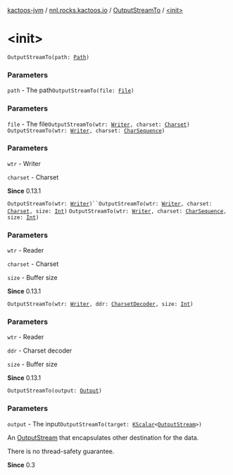 [kactoos-jvm](../../index.md) / [nnl.rocks.kactoos.io](../index.md) / [OutputStreamTo](index.md) / [&lt;init&gt;](./-init-.md)

# &lt;init&gt;

`OutputStreamTo(path: `[`Path`](http://docs.oracle.com/javase/8/docs/api/java/nio/file/Path.html)`)`

### Parameters

`path` - The path`OutputStreamTo(file: `[`File`](http://docs.oracle.com/javase/8/docs/api/java/io/File.html)`)`

### Parameters

`file` - The file`OutputStreamTo(wtr: `[`Writer`](http://docs.oracle.com/javase/8/docs/api/java/io/Writer.html)`, charset: `[`Charset`](http://docs.oracle.com/javase/8/docs/api/java/nio/charset/Charset.html)`)`
`OutputStreamTo(wtr: `[`Writer`](http://docs.oracle.com/javase/8/docs/api/java/io/Writer.html)`, charset: `[`CharSequence`](https://kotlinlang.org/api/latest/jvm/stdlib/kotlin/-char-sequence/index.html)`)`

### Parameters

`wtr` - Writer

`charset` - Charset

**Since**
0.13.1

`OutputStreamTo(wtr: `[`Writer`](http://docs.oracle.com/javase/8/docs/api/java/io/Writer.html)`)``OutputStreamTo(wtr: `[`Writer`](http://docs.oracle.com/javase/8/docs/api/java/io/Writer.html)`, charset: `[`Charset`](http://docs.oracle.com/javase/8/docs/api/java/nio/charset/Charset.html)`, size: `[`Int`](https://kotlinlang.org/api/latest/jvm/stdlib/kotlin/-int/index.html)`)`
`OutputStreamTo(wtr: `[`Writer`](http://docs.oracle.com/javase/8/docs/api/java/io/Writer.html)`, charset: `[`CharSequence`](https://kotlinlang.org/api/latest/jvm/stdlib/kotlin/-char-sequence/index.html)`, size: `[`Int`](https://kotlinlang.org/api/latest/jvm/stdlib/kotlin/-int/index.html)`)`

### Parameters

`wtr` - Reader

`charset` - Charset

`size` - Buffer size

**Since**
0.13.1

`OutputStreamTo(wtr: `[`Writer`](http://docs.oracle.com/javase/8/docs/api/java/io/Writer.html)`, ddr: `[`CharsetDecoder`](http://docs.oracle.com/javase/8/docs/api/java/nio/charset/CharsetDecoder.html)`, size: `[`Int`](https://kotlinlang.org/api/latest/jvm/stdlib/kotlin/-int/index.html)`)`

### Parameters

`wtr` - Reader

`ddr` - Charset decoder

`size` - Buffer size

**Since**
0.13.1

`OutputStreamTo(output: `[`Output`](../../nnl.rocks.kactoos/-output/index.md)`)`

### Parameters

`output` - The input`OutputStreamTo(target: `[`KScalar`](../../nnl.rocks.kactoos/-k-scalar.md)`<`[`OutputStream`](http://docs.oracle.com/javase/8/docs/api/java/io/OutputStream.html)`>)`

An [OutputStream](http://docs.oracle.com/javase/8/docs/api/java/io/OutputStream.html) that encapsulates other destination for the data.

There is no thread-safety guarantee.

**Since**
0.3

